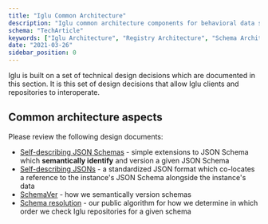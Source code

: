 ```yaml
---
title: "Iglu Common Architecture"
description: "Iglu common architecture components for behavioral data schema registry and validation systems."
schema: "TechArticle"
keywords: ["Iglu Architecture", "Registry Architecture", "Schema Architecture", "System Architecture", "Component Architecture", "Design Principles"]
date: "2021-03-26"
sidebar_position: 0
---
```


Iglu is built on a set of technical design decisions which are documented in this section. It is this set of design decisions that allow Iglu clients and repositories to interoperate.

## Common architecture aspects

Please review the following design documents:

- [Self-describing JSON Schemas](/docs/api-reference/iglu/common-architecture/self-describing-json-schemas/index.md) - simple extensions to JSON Schema which **semantically identify** and version a given JSON Schema
- [Self-describing JSONs](/docs/api-reference/iglu/common-architecture/self-describing-jsons/index.md) - a standardized JSON format which co-locates a reference to the instance's JSON Schema alongside the instance's data
- [SchemaVer](/docs/api-reference/iglu/common-architecture/schemaver/index.md) - how we semantically version schemas
- [Schema resolution](/docs/api-reference/iglu/common-architecture/schema-resolution/index.md) - our public algorithm for how we determine in which order we check Iglu repositories for a given schema
